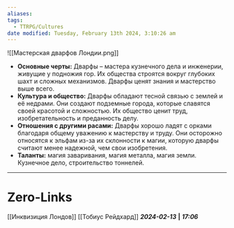 ```yaml
---
aliases: 
tags:
  - TTRPG/Cultures
date modified: Tuesday, February 13th 2024, 3:10:26 am
---
```

![[Мастерская дварфов Лондии.png]]

- **Основные черты:** Дварфы – мастера кузнечного дела и инженерии, живущие у подножия гор. Их общества строятся вокруг глубоких шахт и сложных механизмов. Дварфы ценят знания и мастерство выше всего.
- **Культура и общество:** Дварфы обладают тесной связью с землей и её недрами. Они создают подземные города, которые славятся своей красотой и сложностью. Их общество ценит труд, изобретательность и преданность делу.
- **Отношения с другими расами:** Дварфы хорошо ладят с орками благодаря общему уважению к мастерству и труду. Они осторожно относятся к эльфам из-за их склонности к магии, которую дварфы считают менее надежной, чем свои изобретения.
- **Таланты:** магия заваривания, магия металла, магия земли. Кузнечное дело, строительство тоннелей. 

___
# Zero-Links
[[Инквизиция Лондов]]
[[Тобиус Рейдхард]]
***2024-02-13*** **|** ***17:06***